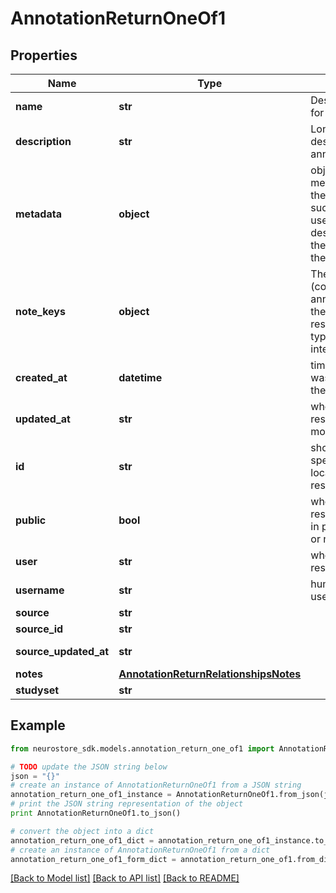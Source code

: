 # AnnotationReturnOneOf1


## Properties
Name | Type | Description | Notes
------------ | ------------- | ------------- | -------------
**name** | **str** | Descriptive name for the annotation. | [optional] 
**description** | **str** | Long form description of the annotation. | [optional] 
**metadata** | **object** | object describing metadata about the annotation, such as software used or descriptions of the keys used in the annotation. | [optional] 
**note_keys** | **object** | The keys (columns) in the annotation and the key&#39;s respective data type (such as an integer or string). | [optional] 
**created_at** | **datetime** | time the resource was created on the database | [optional] [readonly] 
**updated_at** | **str** | when the resource was last modified/updated. | [optional] [readonly] 
**id** | **str** | short UUID specifying the location of this resource | [optional] 
**public** | **bool** | whether the resource is listed in public searches or not | [optional] [default to True]
**user** | **str** | who owns the resource | [optional] [readonly] 
**username** | **str** | human readable username | [optional] 
**source** | **str** |  | [optional] 
**source_id** | **str** |  | [optional] 
**source_updated_at** | **str** |  | [optional] [readonly] 
**notes** | [**AnnotationReturnRelationshipsNotes**](AnnotationReturnRelationshipsNotes.md) |  | [optional] 
**studyset** | **str** |  | [optional] 

## Example

```python
from neurostore_sdk.models.annotation_return_one_of1 import AnnotationReturnOneOf1

# TODO update the JSON string below
json = "{}"
# create an instance of AnnotationReturnOneOf1 from a JSON string
annotation_return_one_of1_instance = AnnotationReturnOneOf1.from_json(json)
# print the JSON string representation of the object
print AnnotationReturnOneOf1.to_json()

# convert the object into a dict
annotation_return_one_of1_dict = annotation_return_one_of1_instance.to_dict()
# create an instance of AnnotationReturnOneOf1 from a dict
annotation_return_one_of1_form_dict = annotation_return_one_of1.from_dict(annotation_return_one_of1_dict)
```
[[Back to Model list]](../README.md#documentation-for-models) [[Back to API list]](../README.md#documentation-for-api-endpoints) [[Back to README]](../README.md)


